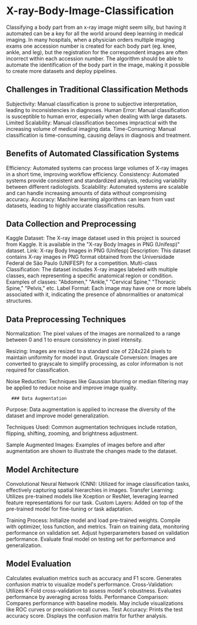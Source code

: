 # X-ray-Body-Image-Classification

Classifying a body part from an x-ray image might seem silly, but having it automated can be a key for all the world around deep learning in medical imaging. In many hospitals, when a physician orders multiple imaging exams one accession number is created for each body part (eg. knee, ankle, and leg), but the registration for the correspondent images are often incorrect within each accession number.
The algorithm should be able to automate the identification of the body part in the image, making it possible to create more datasets and deploy pipelines.

## Challenges in Traditional Classification Methods

Subjectivity: Manual classification is prone to subjective interpretation, leading to inconsistencies in diagnoses.
Human Error: Manual classification is susceptible to human error, especially when dealing with large datasets.
Limited Scalability:  Manual classification becomes impractical with the increasing volume of medical imaging data.
Time-Consuming: Manual classification is time-consuming, causing delays in diagnosis and treatment.

## Benefits of Automated Classification Systems

Efficiency: Automated systems can process large volumes of X-ray images in a short time, improving workflow efficiency.
Consistency: Automated systems provide consistent and standardized analysis, reducing variability between different radiologists.
Scalability: Automated systems are scalable and can handle increasing amounts of data without compromising accuracy.
Accuracy: Machine learning algorithms can learn from vast datasets, leading to highly accurate classification results.

## Data Collection and Preprocessing
Kaggle Dataset: The X-ray image dataset used in this project is sourced from Kaggle. It is available in the "X-ray Body Images in PNG (Unifesp)" dataset.
Link: X-ray Body Images in PNG (Unifesp)
Description: This dataset contains X-ray images in PNG format obtained from the Universidade Federal de São Paulo (UNIFESP) for a competition.
Multi-class Classification: The dataset includes X-ray images labeled with multiple classes, each representing a specific anatomical region or condition.
Examples of classes: "Abdomen," "Ankle," "Cervical Spine," "Thoracic Spine," "Pelvis," etc.
Label Format: Each image may have one or more labels associated with it, indicating the presence of abnormalities or anatomical structures.

## Data Preprocessing Techniques

Normalization: The pixel values of the images are normalized to a range between 0 and 1 to ensure consistency in pixel intensity.

Resizing: Images are resized to a standard size of 224x224 pixels to maintain uniformity for model input.
Grayscale Conversion: Images are converted to grayscale to simplify processing, as color information is not required for classification.

Noise Reduction: Techniques like Gaussian blurring or median filtering may be applied to reduce noise and improve image quality.

      ### Data Augmentation

Purpose: Data augmentation is applied to increase the diversity of the dataset and improve model generalization.

Techniques Used:  Common augmentation techniques include rotation, flipping, shifting, zooming, and brightness adjustment.

Sample Augmented Images: Examples of images before and after augmentation are shown to illustrate the changes made to the dataset.

## Model Architecture

Convolutional Neural Network (CNN): Utilized for image classification tasks, effectively capturing spatial hierarchies in images.
Transfer Learning: Utilizes pre-trained models like Xception or ResNet, leveraging learned feature representations for our task.
Custom Layers: Added on top of the pre-trained model for fine-tuning or task adaptation.

Training Process:
Initialize model and load pre-trained weights.
Compile with optimizer, loss function, and metrics.
Train on training data, monitoring performance on validation set.
Adjust hyperparameters based on validation performance.
Evaluate final model on testing set for performance and generalization.

## Model Evaluation
Calculates evaluation metrics such as accuracy and F1 score.
Generates confusion matrix to visualize model's performance.
Cross-Validation:
Utilizes K-Fold cross-validation to assess model's robustness.
Evaluates performance by averaging across folds.
Performance Comparison:
Compares performance with baseline models.
May include visualizations like ROC curves or precision-recall curves.
Test Accuracy:
Prints the test accuracy score.
Displays the confusion matrix for further analysis.



